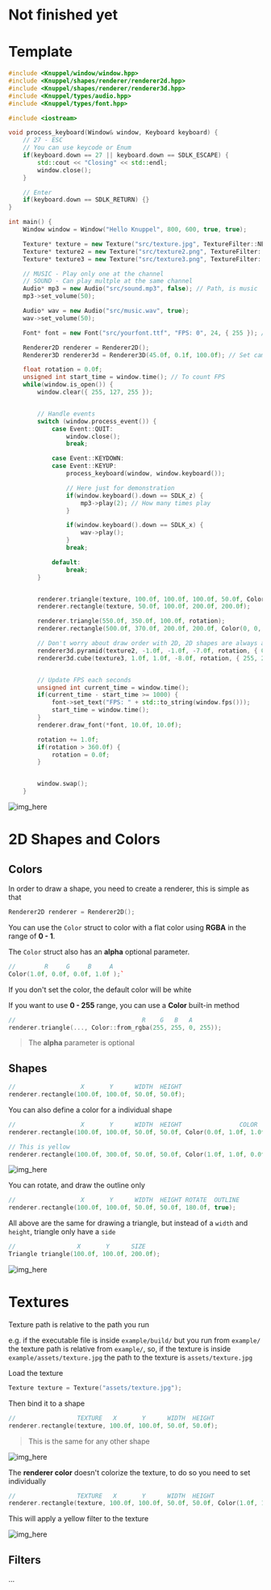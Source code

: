 # Not finished yet


# Template


```cpp
#include <Knuppel/window/window.hpp>
#include <Knuppel/shapes/renderer/renderer2d.hpp>
#include <Knuppel/shapes/renderer/renderer3d.hpp>
#include <Knuppel/types/audio.hpp>
#include <Knuppel/types/font.hpp>

#include <iostream>

void process_keyboard(Window& window, Keyboard keyboard) {
	// 27 - ESC
	// You can use keycode or Enum
	if(keyboard.down == 27 || keyboard.down == SDLK_ESCAPE) {
		std::cout << "Closing" << std::endl;
		window.close();
	}

	// Enter
	if(keyboard.down == SDLK_RETURN) {}
}

int main() {
	Window window = Window("Hello Knuppel", 800, 600, true, true);

	Texture* texture = new Texture("src/texture.jpg", TextureFilter::NEAREST, TextureWrap::MIRRORED);
	Texture* texture2 = new Texture("src/texture2.png", TextureFilter::NEAREST, TextureWrap::MIRRORED);
	Texture* texture3 = new Texture("src/texture3.png", TextureFilter::NEAREST, TextureWrap::MIRRORED);

	// MUSIC - Play only one at the channel
	// SOUND - Can play multple at the same channel
	Audio* mp3 = new Audio("src/sound.mp3", false); // Path, is music
	mp3->set_volume(50);

	Audio* wav = new Audio("src/music.wav", true);
	wav->set_volume(50);

	Font* font = new Font("src/yourfont.ttf", "FPS: 0", 24, { 255 }); // Path, Text, Size, Color

	Renderer2D renderer = Renderer2D();
	Renderer3D renderer3d = Renderer3D(45.0f, 0.1f, 100.0f); // Set camera

	float rotation = 0.0f;
	unsigned int start_time = window.time(); // To count FPS
	while(window.is_open()) {
		window.clear({ 255, 127, 255 });


		// Handle events
		switch (window.process_event()) {
			case Event::QUIT:
				window.close();
				break;

			case Event::KEYDOWN:
			case Event::KEYUP:
				process_keyboard(window, window.keyboard());

				// Here just for demonstration
				if(window.keyboard().down == SDLK_z) {
					mp3->play(2); // How many times play
				}

				if(window.keyboard().down == SDLK_x) {
					wav->play();
				}
				break;

			default:
				break;
		}


		renderer.triangle(texture, 100.0f, 100.0f, 100.0f, 50.0f, Color(0, 255, 0));
		renderer.rectangle(texture, 50.0f, 100.0f, 200.0f, 200.0f);

		renderer.triangle(550.0f, 350.0f, 100.0f, rotation);
		renderer.rectangle(500.0f, 370.0f, 200.0f, 200.0f, Color(0, 0, 255));

		// Don't worry about draw order with 2D, 2D shapes are always above 3D shapes
		renderer3d.pyramid(texture2, -1.0f, -1.0f, -7.0f, rotation, { 0, 255, 0 });
		renderer3d.cube(texture3, 1.0f, 1.0f, -8.0f, rotation, { 255, 255, 0 });


		// Update FPS each seconds
		unsigned int current_time = window.time();
		if(current_time - start_time >= 1000) {
			font->set_text("FPS: " + std::to_string(window.fps()));
			start_time = window.time();
		}
		renderer.draw_font(*font, 10.0f, 10.0f);

		rotation += 1.0f;
		if(rotation > 360.0f) {
			rotation = 0.0f;
		}


		window.swap();
	}
```



![img_here]()


# 2D Shapes and Colors
## Colors
In order to draw a shape, you need to create a renderer, this is simple as that
```cpp
Renderer2D renderer = Renderer2D();
```

You can use the `Color` struct to color with a flat color using **RGBA** in the range of **0 - 1**.

The `Color` struct also has an **alpha** optional parameter.

```cpp
//        R     G     B     A
Color(1.0f, 0.0f, 0.0f, 1.0f );`
```

If you don't set the color, the default color will be white

If you want to use **0 - 255** range, you can use a **Color** built-in method
```cpp
//                                   R    G   B   A
renderer.triangle(..., Color::from_rgba(255, 255, 0, 255));
```

>The **alpha** parameter is optional


## Shapes
```cpp
//                  X       Y      WIDTH  HEIGHT
renderer.rectangle(100.0f, 100.0f, 50.0f, 50.0f);
```

You can also define a color for a individual shape
```cpp
//                  X       Y      WIDTH  HEIGHT                COLOR
renderer.rectangle(100.0f, 100.0f, 50.0f, 50.0f, Color(0.0f, 1.0f, 1.0f, 1.0f));
```

```cpp
// This is yellow
renderer.rectangle(100.0f, 300.0f, 50.0f, 50.0f, Color(1.0f, 1.0f, 0.0f));
```

![img_here]()

You can rotate, and draw the outline only
```cpp
//                  X       Y      WIDTH  HEIGHT ROTATE  OUTLINE
renderer.rectangle(100.0f, 100.0f, 50.0f, 50.0f, 180.0f, true);
```

<!--
## Custom colors
Alternatively, use a vector to color each corner with a separate color, creating a gradient effect.
```cpp
// Corners color
Rectangle rectangle(100.0f, 100.0f, 200.0f, 200.0f
	{
		// R    G     B     A
		1.0f, 0.0f, 0.0f, 1.0f // Top Right
		0.0f, 1.0f, 0.0f, 1.0f // Bottom Right
		0.0f, 0.0f, 1.0f, 1.0f // Bottom Left
		1.0f, 1.0f, 1.0f, 1.0f // Top Left
	}
);
```

![img_here]()
-->


All above are the same for drawing a triangle, but instead of a `width` and `height`, triangle only have a `side`
```cpp
//                 X       Y      SIZE
Triangle triangle(100.0f, 100.0f, 200.0f);
```

![img_here]()


# Textures
Texture path is relative to the path you run

e.g. if the executable file is inside `example/build/` but you run from `example/`
 the texture path is relative from `example/`, so, if the texture is inside
 `example/assets/texture.jpg` the path to the texture is `assets/texture.jpg`

Load the texture
```cpp
Texture texture = Texture("assets/texture.jpg");
```

Then bind it to a shape
```cpp
//                 TEXTURE   X       Y      WIDTH  HEIGHT
renderer.rectangle(texture, 100.0f, 100.0f, 50.0f, 50.0f);
```
>This is the same for any other shape

![img_here]()

The **renderer color** doesn't colorize the texture, to do so you need to set individually
```cpp
//                 TEXTURE   X       Y      WIDTH  HEIGHT
renderer.rectangle(texture, 100.0f, 100.0f, 50.0f, 50.0f, Color(1.0f, 1.0f, 0.0f));
```
This will apply a yellow filter to the texture


![img_here]()

## Filters
...



